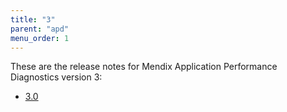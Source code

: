 ```yaml
---
title: "3"
parent: "apd"
menu_order: 1
---
```


These are the release notes for Mendix Application Performance Diagnostics version 3:

* [3.0](apd-3.0)